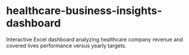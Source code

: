 # healthcare-business-insights-dashboard
Interactive Excel dashboard analyzing healthcare company revenue and covered lives performance versus yearly targets.
